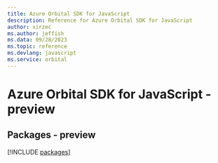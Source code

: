 ```yaml
---
title: Azure Orbital SDK for JavaScript
description: Reference for Azure Orbital SDK for JavaScript
author: xirzec
ms.author: jeffish
ms.data: 09/28/2023
ms.topic: reference
ms.devlang: javascript
ms.service: orbital
---
```

# Azure Orbital SDK for JavaScript - preview
## Packages - preview
[!INCLUDE [packages](orbital-index.md)]